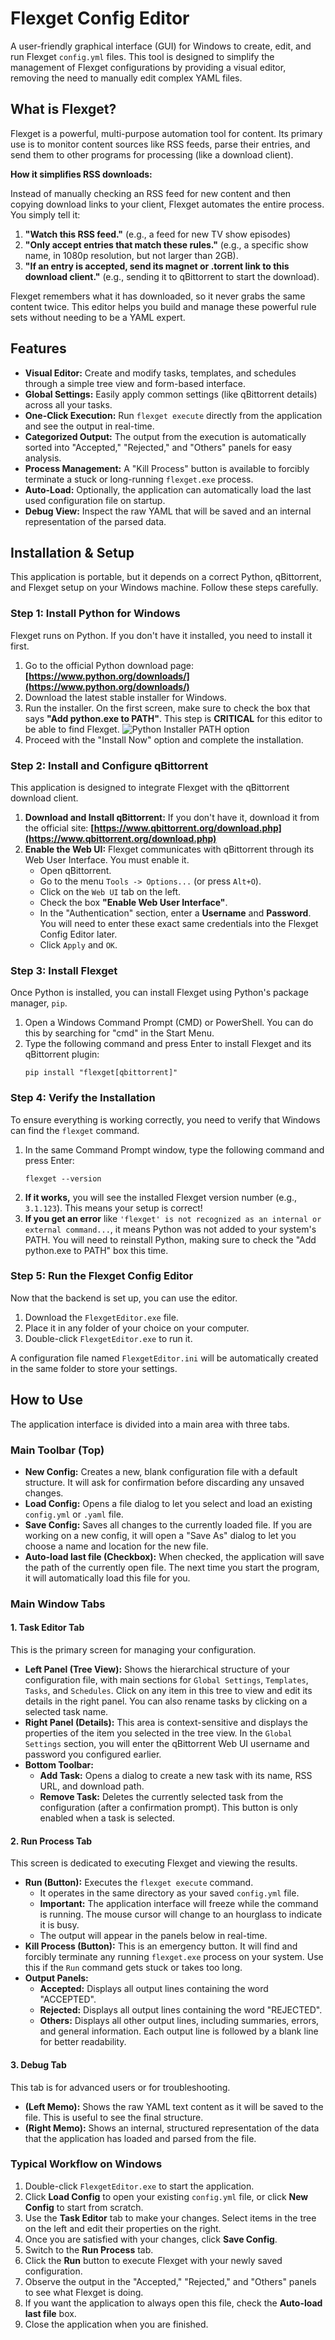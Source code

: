 <!-- 
NOTE FOR THE DEVELOPER: 
To replace the placeholder images below, take screenshots of your application, 
upload them to a service like Imgur or directly to your GitHub repository, 
and replace the placeholder URLs (https://via.placeholder.com/...) with the direct links to your images.
-->

# Flexget Config Editor

A user-friendly graphical interface (GUI) for Windows to create, edit, and run Flexget `config.yml` files. This tool is designed to simplify the management of Flexget configurations by providing a visual editor, removing the need to manually edit complex YAML files.



## What is Flexget?

Flexget is a powerful, multi-purpose automation tool for content. Its primary use is to monitor content sources like RSS feeds, parse their entries, and send them to other programs for processing (like a download client).

**How it simplifies RSS downloads:**

Instead of manually checking an RSS feed for new content and then copying download links to your client, Flexget automates the entire process. You simply tell it:

1.  **"Watch this RSS feed."** (e.g., a feed for new TV show episodes)
2.  **"Only accept entries that match these rules."** (e.g., a specific show name, in 1080p resolution, but not larger than 2GB).
3.  **"If an entry is accepted, send its magnet or .torrent link to this download client."** (e.g., sending it to qBittorrent to start the download).

Flexget remembers what it has downloaded, so it never grabs the same content twice. This editor helps you build and manage these powerful rule sets without needing to be a YAML expert.

## Features

*   **Visual Editor:** Create and modify tasks, templates, and schedules through a simple tree view and form-based interface.
*   **Global Settings:** Easily apply common settings (like qBittorrent details) across all your tasks.
*   **One-Click Execution:** Run `flexget execute` directly from the application and see the output in real-time.
*   **Categorized Output:** The output from the execution is automatically sorted into "Accepted," "Rejected," and "Others" panels for easy analysis.
*   **Process Management:** A "Kill Process" button is available to forcibly terminate a stuck or long-running `flexget.exe` process.
*   **Auto-Load:** Optionally, the application can automatically load the last used configuration file on startup.
*   **Debug View:** Inspect the raw YAML that will be saved and an internal representation of the parsed data.

## Installation & Setup

This application is portable, but it depends on a correct Python, qBittorrent, and Flexget setup on your Windows machine. Follow these steps carefully.

### Step 1: Install Python for Windows

Flexget runs on Python. If you don't have it installed, you need to install it first.

1.  Go to the official Python download page: **[https://www.python.org/downloads/](https://www.python.org/downloads/)**
2.  Download the latest stable installer for Windows.
3.  Run the installer. On the first screen, make sure to check the box that says **"Add python.exe to PATH"**. This step is **CRITICAL** for this editor to be able to find Flexget.
    ![Python Installer PATH option](https://docs.python.org/3/_images/win_installer.png)
4.  Proceed with the "Install Now" option and complete the installation.

### Step 2: Install and Configure qBittorrent

This application is designed to integrate Flexget with the qBittorrent download client.

1.  **Download and Install qBittorrent:** If you don't have it, download it from the official site: **[https://www.qbittorrent.org/download.php](https://www.qbittorrent.org/download.php)**
2.  **Enable the Web UI:** Flexget communicates with qBittorrent through its Web User Interface. You must enable it.
    *   Open qBittorrent.
    *   Go to the menu `Tools -> Options...` (or press `Alt+O`).
    *   Click on the `Web UI` tab on the left.
    *   Check the box **"Enable Web User Interface"**.
    *   In the "Authentication" section, enter a **Username** and **Password**. You will need to enter these exact same credentials into the Flexget Config Editor later.
    *   Click `Apply` and `OK`.



### Step 3: Install Flexget

Once Python is installed, you can install Flexget using Python's package manager, `pip`.

1.  Open a Windows Command Prompt (CMD) or PowerShell. You can do this by searching for "cmd" in the Start Menu.
2.  Type the following command and press Enter to install Flexget and its qBittorrent plugin:
    ```
    pip install "flexget[qbittorrent]"
    ```

### Step 4: Verify the Installation

To ensure everything is working correctly, you need to verify that Windows can find the `flexget` command.

1.  In the same Command Prompt window, type the following command and press Enter:
    ```
    flexget --version
    ```
2.  **If it works,** you will see the installed Flexget version number (e.g., `3.1.123`). This means your setup is correct!
3.  **If you get an error** like `'flexget' is not recognized as an internal or external command...`, it means Python was not added to your system's PATH. You will need to reinstall Python, making sure to check the "Add python.exe to PATH" box this time.

### Step 5: Run the Flexget Config Editor

Now that the backend is set up, you can use the editor.

1.  Download the `FlexgetEditor.exe` file.
2.  Place it in any folder of your choice on your computer.
3.  Double-click `FlexgetEditor.exe` to run it.

A configuration file named `FlexgetEditor.ini` will be automatically created in the same folder to store your settings.

## How to Use

The application interface is divided into a main area with three tabs.

### Main Toolbar (Top)

*   **New Config:** Creates a new, blank configuration file with a default structure. It will ask for confirmation before discarding any unsaved changes.
*   **Load Config:** Opens a file dialog to let you select and load an existing `config.yml` or `.yaml` file.
*   **Save Config:** Saves all changes to the currently loaded file. If you are working on a new config, it will open a "Save As" dialog to let you choose a name and location for the new file.
*   **Auto-load last file (Checkbox):** When checked, the application will save the path of the currently open file. The next time you start the program, it will automatically load this file for you.

### Main Window Tabs

#### 1. Task Editor Tab

This is the primary screen for managing your configuration.

*   **Left Panel (Tree View):** Shows the hierarchical structure of your configuration file, with main sections for `Global Settings`, `Templates`, `Tasks`, and `Schedules`. Click on any item in this tree to view and edit its details in the right panel. You can also rename tasks by clicking on a selected task name.
*   **Right Panel (Details):** This area is context-sensitive and displays the properties of the item you selected in the tree view. In the `Global Settings` section, you will enter the qBittorrent Web UI username and password you configured earlier.
*   **Bottom Toolbar:**
    *   **Add Task:** Opens a dialog to create a new task with its name, RSS URL, and download path.
    *   **Remove Task:** Deletes the currently selected task from the configuration (after a confirmation prompt). This button is only enabled when a task is selected.

#### 2. Run Process Tab

This screen is dedicated to executing Flexget and viewing the results.



*   **Run (Button):** Executes the `flexget execute` command.
    *   It operates in the same directory as your saved `config.yml` file.    
    *   **Important:** The application interface will freeze while the command is running. The mouse cursor will change to an hourglass to indicate it is busy.
    *   The output will appear in the panels below in real-time.
*   **Kill Process (Button):** This is an emergency button. It will find and forcibly terminate any running `flexget.exe` process on your system. Use this if the `Run` command gets stuck or takes too long.
*   **Output Panels:**
    *   **Accepted:** Displays all output lines containing the word "ACCEPTED".
    *   **Rejected:** Displays all output lines containing the word "REJECTED".
    *   **Others:** Displays all other output lines, including summaries, errors, and general information.
    Each output line is followed by a blank line for better readability.

#### 3. Debug Tab

This tab is for advanced users or for troubleshooting.

*   **(Left Memo):** Shows the raw YAML text content as it will be saved to the file. This is useful to see the final structure.
*   **(Right Memo):** Shows an internal, structured representation of the data that the application has loaded and parsed from the file.

### Typical Workflow on Windows

1.  Double-click `FlexgetEditor.exe` to start the application.
2.  Click **Load Config** to open your existing `config.yml` file, or click **New Config** to start from scratch.
3.  Use the **Task Editor** tab to make your changes. Select items in the tree on the left and edit their properties on the right.
4.  Once you are satisfied with your changes, click **Save Config**.
5.  Switch to the **Run Process** tab.
6.  Click the **Run** button to execute Flexget with your newly saved configuration.
7.  Observe the output in the "Accepted," "Rejected," and "Others" panels to see what Flexget is doing.
8.  If you want the application to always open this file, check the **Auto-load last file** box.
9.  Close the application when you are finished.